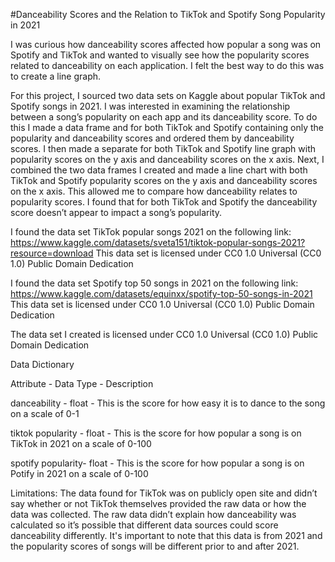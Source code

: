 #Danceability Scores and the Relation to TikTok and Spotify Song Popularity in 2021

I was curious how danceability scores affected how popular a song was on Spotify and TikTok and wanted to visually see how the popularity scores related to danceability on each application. I felt the best way to do this was to create a line graph.

For this project, I sourced two data sets on Kaggle about popular TikTok and Spotify songs in 2021. I was interested in examining the relationship between a song’s popularity on each app and its danceability score. To do this I made a data frame and for both TikTok and Spotify containing only the popularity and danceability scores and ordered them by danceability scores. I then made a separate for both TikTok and Spotify line graph with popularity scores on the y axis and danceability scores on the x axis. Next, I combined the two data frames I created and made a line chart with both TikTok and Spotify popularity scores on the y axis and danceability scores on the x axis. This allowed me to compare how danceability relates to popularity scores. I found that for both TikTok and Spotify the danceability score doesn’t appear to impact a song’s popularity.


I found the data set TikTok popular songs 2021 on the following link: https://www.kaggle.com/datasets/sveta151/tiktok-popular-songs-2021?resource=download
This data set is licensed under CC0 1.0 Universal (CC0 1.0) Public Domain Dedication

I found the data set Spotify top 50 songs in 2021 on the following link: https://www.kaggle.com/datasets/equinxx/spotify-top-50-songs-in-2021
This data set is licensed under CC0 1.0 Universal (CC0 1.0) Public Domain Dedication

The data set I created is licensed under CC0 1.0 Universal (CC0 1.0) Public Domain Dedication

Data Dictionary 

Attribute	- Data Type	- Description

danceability - float - This is the score for how easy it is to dance to the song on a scale of 0-1

tiktok popularity	- float -	This is the score for how popular a song is on TikTok in 2021 on a scale of 0-100

spotify popularity- float	- This is the score for how popular a song is on Potify in 2021 on a scale of 0-100


Limitations: The data found for TikTok was on publicly open site and didn’t say whether or not TikTok themselves provided the raw data or how the data was collected. The raw data didn’t explain how danceability was calculated so it’s possible that different data sources could score danceability differently. It's important to note that this data is from 2021 and the popularity scores of songs will be different prior to and after 2021.
